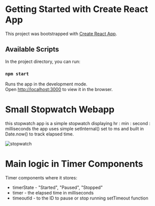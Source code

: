 # Getting Started with Create React App

This project was bootstrapped with [Create React App](https://github.com/facebook/create-react-app).

## Available Scripts

In the project directory, you can run:

### `npm start`

Runs the app in the development mode.\
Open [http://localhost:3000](http://localhost:3000) to view it in the browser.

# Small Stopwatch Webapp
this stopwatch app is a simple stopwatch displaying hr : min : second : milliseconds
the app uses simple setInternal() set to ms and built in Date.now() to track elapsed time.

![stopwatch](https://user-images.githubusercontent.com/71372051/116830156-fd4db000-ab5c-11eb-8bad-0917566adda1.gif)

# Main logic in Timer Components
Timer components where it stores:
  - timerState - "Started", "Paused", "Stopped"
  - timer - the elapsed time in milliseconds
  - timeoutId - to the ID to pause or stop running setTimeout function

